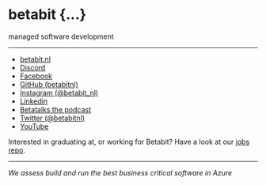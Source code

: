 # betabit {...}
managed software development

---

* [betabit.nl](https://www.betabit.nl/)
* [Discord](https://discord.gg/KTkCXQTgjR)
* [Facebook](https://www.facebook.com/BetabitNederland)
* [GitHub (betabitnl)](https://github.com/betabitnl)
* [Instagram (@betabit_nl)](https://www.instagram.com/betabit_nl/)
* [Linkedin](https://www.linkedin.com/company/betabit/)
* [Betatalks the podcast](https://podcast.betatalks.nl)
* [Twitter (@betabitnl)](https://twitter.com/betabitnl)
* [YouTube](https://www.youtube.com/betabitvideos)


Interested in graduating at, or working for Betabit? Have a look at our [jobs repo](https://github.com/betabitnl/jobs).

---
_We assess build and run the best business critical software in Azure_
